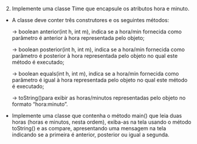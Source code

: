 2) Implemente uma classe Time que encapsule os atributos hora e minuto. 

- A classe deve conter três construtores e os seguintes métodos:

    -> boolean anterior(int h, int m), indica se a hora/min fornecida
    como parâmetro é anterior à hora representada pelo objeto;

    -> boolean posterior(int h, int m), indica se a hora/min fornecida
    como parâmetro é posterior à hora representada pelo objeto no qual este
    método é executado;

    -> boolean equals(int h, int m), indica se a hora/min fornecida
    como parâmetro é igual à hora representada pelo objeto no qual este método
    é executado;

    -> toString()para exibir as horas/minutos representadas pelo objeto no
    formato “hora:minuto”.

- Implemente uma classe que contenha o método main() que leia duas horas (horas
e minutos, nesta ordem), exiba-as na tela usando o método toString() e as
compare, apresentando uma mensagem na tela indicando se a primeira é
anterior, posterior ou igual a segunda.